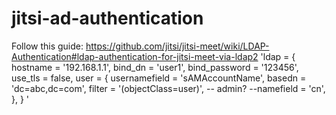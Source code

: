 # jitsi-ad-authentication
Follow this guide: https://github.com/jitsi/jitsi-meet/wiki/LDAP-Authentication#ldap-authentication-for-jitsi-meet-via-ldap2
'ldap = {
    hostname = '192.168.1.1',
    bind_dn = 'user1',
    bind_password = '123456',
    use_tls = false,
    user = {
        usernamefield = 'sAMAccountName',
        basedn = 'dc=abc,dc=com',
        filter = '(objectClass=user)',
        -- admin?
        --namefield = 'cn',
    },
}
'
